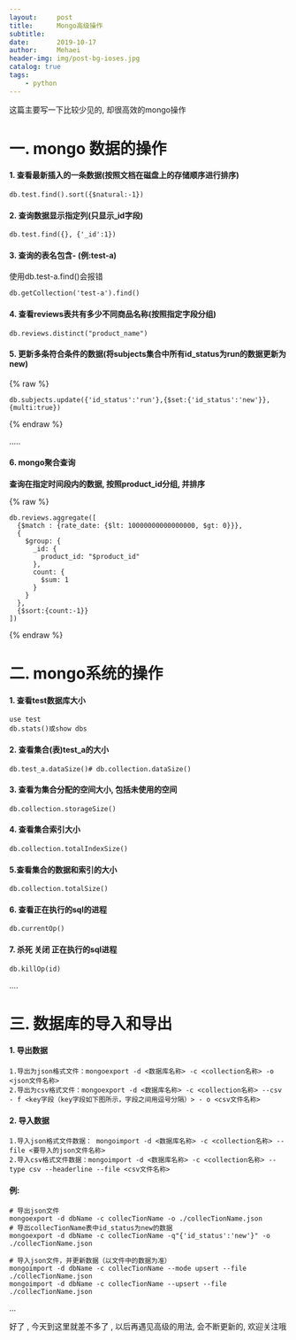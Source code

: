 ```yaml
---
layout:     post
title:      Mongo高级操作
subtitle:   
date:       2019-10-17
author:     Mehaei
header-img: img/post-bg-ioses.jpg
catalog: true
tags:
    - python
---
```

这篇主要写一下比较少见的, 却很高效的mongo操作

# 一. mongo 数据的操作

#### 1. 查看最新插入的一条数据(按照文档在磁盘上的存储顺序进行排序)

```
db.test.find().sort({$natural:-1})
```

#### 2. 查询数据显示指定列(只显示_id字段)

```
db.test.find({}, {'_id':1})
```

#### **3. 查询的表名包含- (例:test-a)**

使用db.test-a.find()会报错

```
db.getCollection('test-a').find()
```

#### 4. 查看reviews表共有多少不同商品名称(按照指定字段分组)

```
db.reviews.distinct("product_name")
```

#### 5. 更新多条符合条件的数据(将subjects集合中所有id_status为run的数据更新为new)

{% raw %}
```
db.subjects.update({'id_status':'run'},{$set:{'id_status':'new'}},{multi:true})
```
{% endraw %}

.....

#### 6. mongo聚合查询

**查询在指定时间段内的数据, 按照product_id分组, 并排序**

{% raw %}
```
db.reviews.aggregate([
  {$match : {rate_date: {$lt: 10000000000000000, $gt: 0}}},
  {
    $group: {
      _id: {
        product_id: "$product_id"
      },
      count: {
        $sum: 1
      }
    }
  },
  {$sort:{count:-1}}
])
```
{% endraw %}

# 二. mongo系统的操作

#### 1. 查看test数据库大小

```
use test
db.stats()或show dbs
```

#### 2. 查看集合(表)test_a的大小

```
db.test_a.dataSize()# db.collection.dataSize()
```

####  3. 查看为集合分配的空间大小, 包括未使用的空间

```
db.collection.storageSize()
```

#### 4. 查看集合索引大小

```
db.collection.totalIndexSize()
```

#### 5.查看集合的数据和索引的大小

```
db.collection.totalSize()
```

#### 6. 查看正在执行的sql的进程

```
db.currentOp() 
```

#### 7. 杀死 关闭 正在执行的sql进程

```
db.killOp(id)
```

....

# 三. 数据库的导入和导出

#### 1. 导出数据

```
1.导出为json格式文件：mongoexport -d <数据库名称> -c <collection名称> -o <json文件名称>
2.导出为csv格式文件：mongoexport -d <数据库名称> -c <collection名称> --csv - f <key字段（key字段如下图所示，字段之间用逗号分隔）> - o <csv文件名称>
```

#### 2. 导入数据

```
1.导入json格式文件数据： mongoimport -d <数据库名称> -c <collection名称> --file <要导入的json文件名称>
2.导入csv格式文件数据：mongoimport -d <数据库名称> -c <collection名称> --type csv --headerline --file <csv文件名称>
```

#### 例:

```
# 导出json文件
mongoexport -d dbName -c collecTionName -o ./collecTionName.json
# 导出collecTionName表中id_status为new的数据
mongoexport -d dbName -c collecTionName -q"{'id_status':'new'}" -o ./collecTionName.json

# 导入json文件，并更新数据（以文件中的数据为准）
mongoimport -d dbName -c collecTionName --mode upsert --file ./collecTionName.json
mongoimport -d dbName -c collecTionName --upsert --file ./collecTionName.json
```

... 

好了 , 今天到这里就差不多了 , 以后再遇见高级的用法, 会不断更新的, 欢迎关注哦

 
